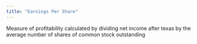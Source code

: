 ```yaml
---
title: "Earnings Per Share"
---
```

Measure of profitability calculated by dividing net income after texas by the average number of shares of common stock outstanding

